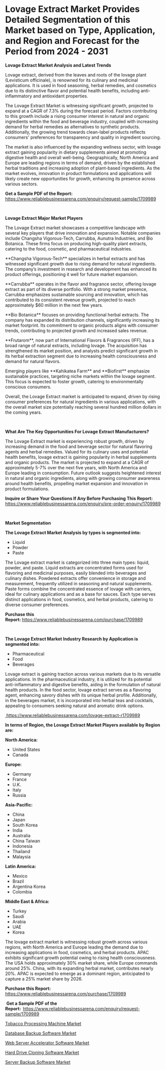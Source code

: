 <p><h1>Lovage Extract Market Provides Detailed Segmentation of this Market based on Type, Application, and Region and Forecast for the Period from 2024 - 2031</h1></p><p><strong>Lovage Extract Market Analysis and Latest Trends</strong></p>
<p><p>Lovage extract, derived from the leaves and roots of the lovage plant (Levisticum officinale), is renowned for its culinary and medicinal applications. It is used in food seasoning, herbal remedies, and cosmetics due to its distinctive flavor and potential health benefits, including anti-inflammatory and antioxidant properties. </p><p>The Lovage Extract Market is witnessing significant growth, projected to expand at a CAGR of 7.3% during the forecast period. Factors contributing to this growth include a rising consumer interest in natural and organic ingredients within the food and beverage industry, coupled with increasing demand for herbal remedies as alternatives to synthetic products. Additionally, the growing trend towards clean-label products reflects consumers' preferences for transparency and quality in ingredient sourcing.</p><p>The market is also influenced by the expanding wellness sector, with lovage extract gaining popularity in dietary supplements aimed at promoting digestive health and overall well-being. Geographically, North America and Europe are leading regions in terms of demand, driven by the established herbal traditions and increasing adoption of plant-based ingredients. As the market evolves, innovation in product formulations and applications will likely create new opportunities for growth, enhancing its presence across various sectors.</p></p>
<p><strong>Get a Sample PDF of the Report:&nbsp;</strong> <a href="https://www.reliablebusinessarena.com/enquiry/request-sample/1709989?utm_campaign=1332&utm_medium=2&utm_source=Github&utm_content=ia&utm_term=22102024&utm_id=lovage-extract">https://www.reliablebusinessarena.com/enquiry/request-sample/1709989</a></p>
<p>&nbsp;</p>
<p><strong>Lovage Extract Major Market Players</strong></p>
<p><p>The Lovage Extract market showcases a competitive landscape with several key players that drive innovation and expansion. Notable companies include Changsha Vigorous-Tech, Carrubba, Aunutra Industries, and Bio Botanica. These firms focus on producing high-quality plant extracts, catering to the food, cosmetic, and pharmaceutical industries.</p><p>**Changsha Vigorous-Tech** specializes in herbal extracts and has witnessed significant growth due to rising demand for natural ingredients. The company’s investment in research and development has enhanced its product offerings, positioning it well for future market expansion.</p><p>**Carrubba** operates in the flavor and fragrance sector, offering lovage extract as part of its diverse portfolio. With a strong market presence, Carrubba emphasizes sustainable sourcing and innovation, which has contributed to its consistent revenue growth, projected to reach approximately $60 million in the next few years.</p><p>**Bio Botanica** focuses on providing functional herbal extracts. The company has expanded its distribution channels, significantly increasing its market footprint. Its commitment to organic products aligns with consumer trends, contributing to projected growth and increased sales revenue.</p><p>**Frutarom**, now part of International Flavors & Fragrances (IFF), has a broad range of natural extracts, including lovage. The acquisition has strengthened its market position, and analysts predict significant growth in its herbal extraction segment due to increasing health consciousness and demand for natural flavors.</p><p>Emerging players like **Kahikatea Farm** and **Biofirst** emphasize sustainable practices, targeting niche markets within the lovage segment. This focus is expected to foster growth, catering to environmentally conscious consumers.</p><p>Overall, the Lovage Extract market is anticipated to expand, driven by rising consumer preferences for natural ingredients in various applications, with the overall market size potentially reaching several hundred million dollars in the coming years.</p></p>
<p>&nbsp;</p>
<p><strong>What Are The Key Opportunities For Lovage Extract Manufacturers?</strong></p>
<p><p>The Lovage Extract market is experiencing robust growth, driven by increasing demand in the food and beverage sector for natural flavoring agents and herbal remedies. Valued for its culinary uses and potential health benefits, lovage extract is gaining popularity in herbal supplements and organic products. The market is projected to expand at a CAGR of approximately 5-7% over the next five years, with North America and Europe leading in consumption. Future outlook suggests heightened interest in natural and organic ingredients, along with growing consumer awareness around health benefits, propelling market expansion and innovation in product formulations.</p></p>
<p><strong>Inquire or Share Your Questions If Any Before Purchasing This Report:</strong> <a href="https://www.reliablebusinessarena.com/enquiry/pre-order-enquiry/1709989?utm_campaign=1332&utm_medium=2&utm_source=Github&utm_content=ia&utm_term=22102024&utm_id=lovage-extract">https://www.reliablebusinessarena.com/enquiry/pre-order-enquiry/1709989</a></p>
<p>&nbsp;</p>
<p><strong>Market Segmentation</strong></p>
<p><strong>The Lovage Extract Market Analysis by types is segmented into:</strong></p>
<p><ul><li>Liquid</li><li>Powder</li><li>Paste</li></ul></p>
<p><p>The Lovage extract market is categorized into three main types: liquid, powder, and paste. Liquid extracts are concentrated forms used for flavoring and medicinal purposes, easily blended into beverages and culinary dishes. Powdered extracts offer convenience in storage and measurement, frequently utilized in seasoning and natural supplements. Paste forms combine the concentrated essence of lovage with carriers, ideal for culinary applications and as a base for sauces. Each type serves distinct applications in food, cosmetics, and herbal products, catering to diverse consumer preferences.</p></p>
<p><strong>Purchase this Report:&nbsp;</strong><a href="https://www.reliablebusinessarena.com/purchase/1709989?utm_campaign=1332&utm_medium=2&utm_source=Github&utm_content=ia&utm_term=22102024&utm_id=lovage-extract">https://www.reliablebusinessarena.com/purchase/1709989</a></p>
<p>&nbsp;</p>
<p><strong>The Lovage Extract Market Industry Research by Application is segmented into:</strong></p>
<p><ul><li>Pharmaceutical</li><li>Food</li><li>Beverages</li></ul></p>
<p><p>Lovage extract is gaining traction across various markets due to its versatile applications. In the pharmaceutical industry, it is utilized for its potential anti-inflammatory and digestive benefits, aiding in the formulation of natural health products. In the food sector, lovage extract serves as a flavoring agent, enhancing savory dishes with its unique herbal profile. Additionally, in the beverages market, it is incorporated into herbal teas and cocktails, appealing to consumers seeking natural and aromatic drink options.</p></p>
<p><a href="https://www.reliablebusinessarena.com/lovage-extract-r1709989?utm_campaign=1332&utm_medium=2&utm_source=Github&utm_content=ia&utm_term=22102024&utm_id=lovage-extract">&nbsp;https://www.reliablebusinessarena.com/lovage-extract-r1709989</a></p>
<p><strong>In terms of Region, the Lovage Extract Market Players available by Region are:</strong></p>
<p>
    <p> <strong> North America: </strong>
        <ul>
            <li>United States</li>
            <li>Canada</li>
        </ul>
        </p> 
    <p> <strong> Europe: </strong>
        <ul>
            <li>Germany</li>
            <li>France</li>
            <li>U.K.</li>
            <li>Italy</li>
            <li>Russia</li>
        </ul>
        </p> 
    <p> <strong> Asia-Pacific: </strong>
        <ul>
            <li>China</li>
            <li>Japan</li>
            <li>South Korea</li>
            <li>India</li>
            <li>Australia</li>
            <li>China Taiwan</li>
            <li>Indonesia</li>
            <li>Thailand</li>
            <li>Malaysia</li>
        </ul>
        </p> 
    <p> <strong> Latin America: </strong>
        <ul>
            <li>Mexico</li>
            <li>Brazil</li>
            <li>Argentina Korea</li>
            <li>Colombia</li>
        </ul>
        </p> 
    <p> <strong> Middle East & Africa: </strong>
        <ul>
            <li>Turkey</li>
            <li>Saudi</li>
            <li>Arabia</li>
            <li>UAE</li>
            <li>Korea</li>
        </ul>
    </p>
    </p>
<p><p>The lovage extract market is witnessing robust growth across various regions, with North America and Europe leading the demand due to increasing applications in food, cosmetics, and herbal products. APAC exhibits significant growth potential owing to rising health consciousness. The USA holds approximately 30% market share, while Europe commands around 25%. China, with its expanding herbal market, contributes nearly 20%. APAC is expected to emerge as a dominant region, anticipated to capture a 25% market share by 2026.</p></p>
<p><strong>Purchase this Report: </strong><a href="https://www.reliablebusinessarena.com/purchase/1709989?utm_campaign=1332&utm_medium=2&utm_source=Github&utm_content=ia&utm_term=22102024&utm_id=lovage-extract">https://www.reliablebusinessarena.com/purchase/1709989</a></p>
<p>&nbsp;<strong>Get a Sample PDF of the Report:&nbsp;&nbsp;</strong><a href="https://www.reliablebusinessarena.com/enquiry/request-sample/1709989?utm_campaign=1332&utm_medium=2&utm_source=Github&utm_content=ia&utm_term=22102024&utm_id=lovage-extract">https://www.reliablebusinessarena.com/enquiry/request-sample/1709989</a></p>
<p><strong></strong></p>
<p><p><a href="https://github.com/luckyshygirl/Market-Research-Report-List-6/blob/main/tobacco-processing-machine-market.md?utm_campaign=1332&utm_medium=2&utm_source=Github&utm_content=ia&utm_term=22102024&utm_id=lovage-extract">Tobacco Processing Machine Market</a></p><p><a href="https://www.linkedin.com/pulse/top-trends-transforming-database-backup-software-market-2024-ralxe?utm_campaign=1332&utm_medium=2&utm_source=Github&utm_content=ia&utm_term=22102024&utm_id=lovage-extract">Database Backup Software Market</a></p><p><a href="https://www.linkedin.com/pulse/web-server-accelerator-software-market-refracting-trends-f0yqe?utm_campaign=1332&utm_medium=2&utm_source=Github&utm_content=ia&utm_term=22102024&utm_id=lovage-extract">Web Server Accelerator Software Market</a></p><p><a href="https://www.linkedin.com/pulse/hard-drive-cloning-software-market-evolution-regional-adaptations-vjkne?utm_campaign=1332&utm_medium=2&utm_source=Github&utm_content=ia&utm_term=22102024&utm_id=lovage-extract">Hard Drive Cloning Software Market</a></p><p><a href="https://www.linkedin.com/pulse/server-backup-software-market-pulse-67-expansion-blueprint-ukuye?utm_campaign=1332&utm_medium=2&utm_source=Github&utm_content=ia&utm_term=22102024&utm_id=lovage-extract">Server Backup Software Market</a></p></p>